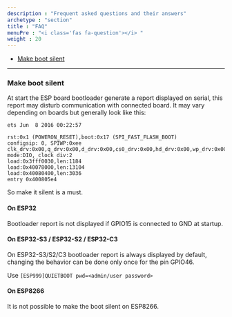 ```yaml
---
description : "Frequent asked questions and their answers"
archetype : "section"
title : "FAQ"
menuPre : "<i class='fas fa-question'></i> "
weight : 20
---
```

* [Make boot silent](/esp3d/v3.x/documentation/faq/#make-boot-silent)
<hr> 


### Make boot silent

At start the ESP board bootloader generate a report displayed on serial, this report may disturb communication with connected board.
It may vary depending on boards but generally look like this:
```
ets Jun  8 2016 00:22:57

rst:0x1 (POWERON_RESET),boot:0x17 (SPI_FAST_FLASH_BOOT)
configsip: 0, SPIWP:0xee
clk_drv:0x00,q_drv:0x00,d_drv:0x00,cs0_drv:0x00,hd_drv:0x00,wp_drv:0x00
mode:DIO, clock div:2
load:0x3fff0030,len:1184
load:0x40078000,len:13104
load:0x40080400,len:3036
entry 0x400805e4
```
So make it silent is a must.

#### On ESP32
Bootloader report is not displayed if GPIO15 is connected to GND at startup.

#### On ESP32-S3 / ESP32-S2 / ESP32-C3

On ESP32-S3/S2/C3 bootloader report is always displayed by default, changing the behavior can be done only once for the pin GPIO46.

Use `[ESP999]QUIETBOOT pwd=<admin/user password>`

#### On ESP8266
It is not possible to make the boot silent on ESP8266.